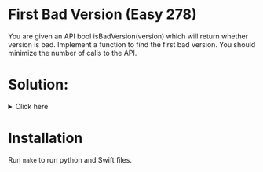 # First Bad Version (Easy 278)
You are given an API bool isBadVersion(version) which will return whether
version is bad. Implement a function to find the first bad version. You should
minimize the number of calls to the API.

# Solution:

<details><summary>Click here</summary>  
Use binary search.

<br></br>

</details>

# Installation
Run `make` to run python and Swift files.
